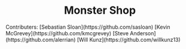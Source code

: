 <h1 align = center> Monster Shop </h1> 
Contributers: 
[Sebastian Sloan](https://github.com/sasloan) 
[Kevin McGrevey](https://github.com/kmcgrevey) 
[Steve Anderson](https://github.com/alerrian) 
[Will Kunz](https://github.com/willkunz13)
